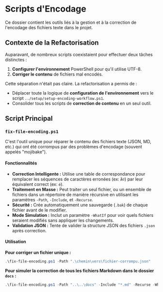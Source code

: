 # Scripts d'Encodage

Ce dossier contient les outils liés à la gestion et à la correction de l'encodage des fichiers texte dans le projet.

## Contexte de la Refactorisation

Auparavant, de nombreux scripts coexistaient pour effectuer deux tâches distinctes :
1.  **Configurer l'environnement** PowerShell pour qu'il utilise UTF-8.
2.  **Corriger le contenu** de fichiers mal encodés.

Cette séparation n'était pas claire. La refactorisation a permis de :
-   Déplacer toute la logique de **configuration de l'environnement** vers le script `../setup/setup-encoding-workflow.ps1`.
-   Consolider tous les scripts de **correction de contenu** en un seul outil.

## Script Principal

### `fix-file-encoding.ps1`

C'est l'outil unique pour réparer le contenu des fichiers texte (JSON, MD, etc.) qui ont été corrompus par des problèmes d'encodage (souvent appelés "mojibake").

#### Fonctionnalités

*   **Correction Intelligente :** Utilise une table de correspondance pour remplacer les séquences de caractères erronées (ex: `Ã©`) par leur équivalent correct (ex: `é`).
*   **Traitement en Masse :** Peut traiter un seul fichier, ou un ensemble de fichiers dans un répertoire de manière récursive en utilisant les paramètres `-Path`, `-Include`, et `-Recurse`.
*   **Sécurité :** Crée automatiquement une sauvegarde (`.bak`) de chaque fichier avant de le modifier.
*   **Mode Simulation :** Inclut un paramètre `-WhatIf` pour voir quels fichiers seraient modifiés sans appliquer les changements.
*   **Validation JSON :** Tente de valider la structure JSON des fichiers `.json` après correction.

#### Utilisation

**Pour corriger un fichier unique :**
```powershell
.\fix-file-encoding.ps1 -Path ".\chemin\vers\fichier-corrompu.json"
```

**Pour simuler la correction de tous les fichiers Markdown dans le dossier `docs` :**
```powershell
.\fix-file-encoding.ps1 -Path "..\..\docs" -Include "*.md" -Recurse -WhatIf